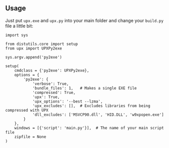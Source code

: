 ## Usage

Just put `upx.exe` and `upx.py` into your main folder and change your `build.py` file a little bit:

    import sys
    
    from distutils.core import setup
    from upx import UPXPy2exe
    
    sys.argv.append('py2exe')
    
    setup(
        cmdclass = {'py2exe': UPXPy2exe},
        options = {
            'py2exe': {
                'verbose': True,
                'bundle_files': 1,   # Makes a single EXE file
                'compressed': True,
                'upx': True,
                'upx_options': '--best --lzma',
                'upx_excludes': [],  # Excludes libraries from being compressed with UPX
                'dll_excludes': ['MSVCP90.dll', 'HID.DLL', 'w9xpopen.exe']
            }
        },
        windows = [{'script': 'main.py'}],  # The name of your main script file
        zipfile = None
    )